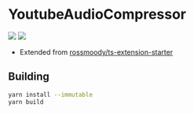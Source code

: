 # YoutubeAudioCompressor

[![](https://blog.mozilla.org/addons/files/2015/11/get-the-addon.png)](https://addons.mozilla.org/en-GB/firefox/addon/youtube-audio-compressor/) [![](https://storage.googleapis.com/web-dev-uploads/image/WlD8wC6g8khYWPJUsQceQkhXSlv1/UV4C4ybeBTsZt43U4xis.png)](https://chromewebstore.google.com/detail/youtube-audio-compressor/henggpklijhpgacenhcmoffgnhbblgag)

- Extended from [rossmoody/ts-extension-starter](https://github.com/rossmoody/ts-extension-starter)

## Building

```bash
yarn install --immutable
yarn build
```